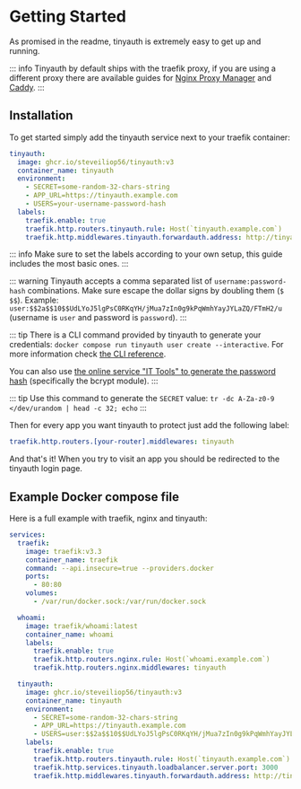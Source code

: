 # Getting Started

As promised in the readme, tinyauth is extremely easy to get up and running.

::: info
Tinyauth by default ships with the traefik proxy, if you are using a different proxy there are available guides for [Nginx Proxy Manager](/docs/guides/nginx-proxy-manager) and [Caddy](/docs/community/caddy).
:::

## Installation

To get started simply add the tinyauth service next to your traefik container:

```yaml
tinyauth:
  image: ghcr.io/steveiliop56/tinyauth:v3
  container_name: tinyauth
  environment:
    - SECRET=some-random-32-chars-string
    - APP_URL=https://tinyauth.example.com
    - USERS=your-username-password-hash
  labels:
    traefik.enable: true
    traefik.http.routers.tinyauth.rule: Host(`tinyauth.example.com`)
    traefik.http.middlewares.tinyauth.forwardauth.address: http://tinyauth:3000/api/auth/traefik
```

::: info
Make sure to set the labels according to your own setup, this guide includes the most basic ones.
:::

::: warning
Tinyauth accepts a comma separated list of `username:password-hash` combinations. Make sure escape the dollar signs by doubling them (`$  $$`). Example:
`user:$$2a$$10$$UdLYoJ5lgPsC0RKqYH/jMua7zIn0g9kPqWmhYayJYLaZQ/FTmH2/u` (username is `user` and password is `password`).
:::

::: tip
There is a CLI command provided by tinyauth to generate your credentials: `docker compose run tinyauth user create --interactive`. For more information check [the CLI reference](./reference/cli.md).

You can also use [the online service "IT Tools" to generate the password hash](https://it-tools.tech/) (specifically the bcrypt module).
:::

::: tip
Use this command to generate the `SECRET` value: `tr -dc A-Za-z0-9 </dev/urandom | head -c 32; echo`
:::

Then for every app you want tinyauth to protect just add the following label:

```yaml
traefik.http.routers.[your-router].middlewares: tinyauth
```

And that's it! When you try to visit an app you should be redirected to the tinyauth login page.

## Example Docker compose file

Here is a full example with traefik, nginx and tinyauth:

```yaml
services:
  traefik:
    image: traefik:v3.3
    container_name: traefik
    command: --api.insecure=true --providers.docker
    ports:
      - 80:80
    volumes:
      - /var/run/docker.sock:/var/run/docker.sock

  whoami:
    image: traefik/whoami:latest
    container_name: whoami
    labels:
      traefik.enable: true
      traefik.http.routers.nginx.rule: Host(`whoami.example.com`)
      traefik.http.routers.nginx.middlewares: tinyauth

  tinyauth:
    image: ghcr.io/steveiliop56/tinyauth:v3
    container_name: tinyauth
    environment:
      - SECRET=some-random-32-chars-string
      - APP_URL=https://tinyauth.example.com
      - USERS=user:$$2a$$10$$UdLYoJ5lgPsC0RKqYH/jMua7zIn0g9kPqWmhYayJYLaZQ/FTmH2/u # user:password
    labels:
      traefik.enable: true
      traefik.http.routers.tinyauth.rule: Host(`tinyauth.example.com`)
      traefik.http.services.tinyauth.loadbalancer.server.port: 3000
      traefik.http.middlewares.tinyauth.forwardauth.address: http://tinyauth:3000/api/auth/traefik
```
